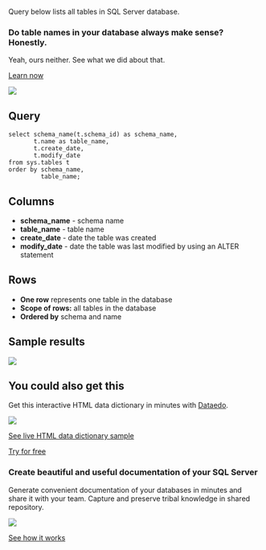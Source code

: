 Query below lists all tables in SQL Server database.

### Do table names in your database always make sense? Honestly.

Yeah, ours neither. See what we did about that.

[Learn now](https://dataedo.com/blog/confused-when-trying-to-work-with-databases?cta=kb-query-table-names)

[![](https://dataedo.com/asset/img/markdown/docs/test-article/edca6a29318bb7640068f5c69a5af4ba.png#center)](https://dataedo.com/blog/confused-when-trying-to-work-with-databases?cta=kb-query-table-names)

## Query

```
select schema_name(t.schema_id) as schema_name,
       t.name as table_name,
       t.create_date,
       t.modify_date
from sys.tables t
order by schema_name,
         table_name;
```

## Columns

-   **schema\_name** - schema name
-   **table\_name** - table name
-   **create\_date** - date the table was created
-   **modify\_date** - date the table was last modified by using an ALTER statement

## Rows

-   **One row** represents one table in the database
-   **Scope of rows:** all tables in the database
-   **Ordered by** schema and name

## Sample results

![](https://dataedo.com/asset/img/kb/query/sql-server/list_of_tables.png)

## You could also get this

Get this interactive HTML data dictionary in minutes with [Dataedo](https://dataedo.com/).

![](https://dataedo.com/asset/img/blog/dataedo_export_productmodel.png)

[See live HTML data dictionary sample](https://dataedo.com/samples/html2/AdventureWorks/index.html#/doc/m10t160/adventureworks-database/modules/products/tables/production-productmodel)

[Try for free](http://dataedo.com/free-trial?cta=QuerySQLTableCols)

### Create beautiful and useful documentation of your SQL Server

Generate convenient documentation of your databases in minutes and share it with your team. Capture and preserve tribal knowledge in shared repository.

[![](https://dataedo.com/asset/img/markdown/docs/test-article/30c11fa4b210f11740f56e85ca8bf9c6.gif)](https://demo.dataedo.com/)

[See how it works](https://demo.dataedo.com/)